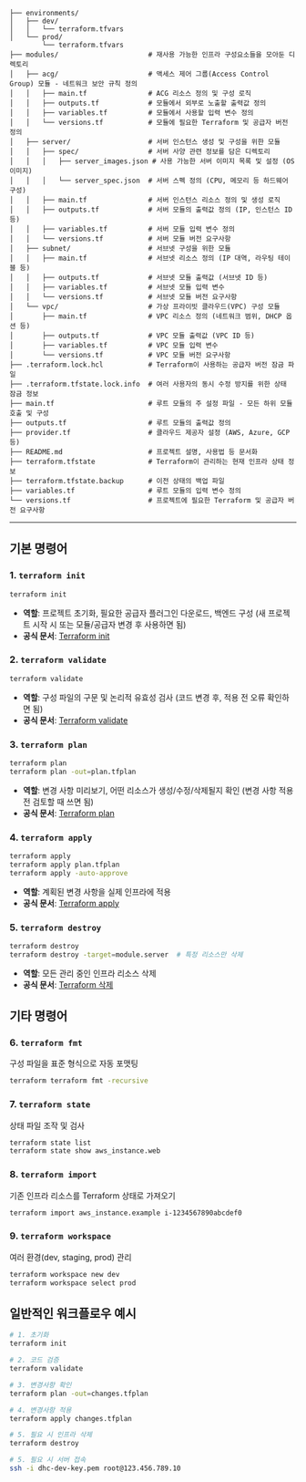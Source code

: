 ```text
├── environments/
│   ├── dev/
│   │   └── terraform.tfvars
│   └── prod/
        └── terraform.tfvars
├── modules/                      # 재사용 가능한 인프라 구성요소들을 모아둔 디렉토리
│   ├── acg/                      # 액세스 제어 그룹(Access Control Group) 모듈 - 네트워크 보안 규칙 정의
│   │   ├── main.tf               # ACG 리소스 정의 및 구성 로직
│   │   ├── outputs.tf            # 모듈에서 외부로 노출할 출력값 정의
│   │   ├── variables.tf          # 모듈에서 사용할 입력 변수 정의
│   │   └── versions.tf           # 모듈에 필요한 Terraform 및 공급자 버전 정의
│   ├── server/                   # 서버 인스턴스 생성 및 구성을 위한 모듈
│   │   ├── spec/                 # 서버 사양 관련 정보를 담은 디렉토리
│   │   │   ├── server_images.json # 사용 가능한 서버 이미지 목록 및 설정 (OS 이미지)
│   │   │   └── server_spec.json  # 서버 스펙 정의 (CPU, 메모리 등 하드웨어 구성)
│   │   ├── main.tf               # 서버 인스턴스 리소스 정의 및 생성 로직
│   │   ├── outputs.tf            # 서버 모듈의 출력값 정의 (IP, 인스턴스 ID 등)
│   │   ├── variables.tf          # 서버 모듈 입력 변수 정의
│   │   └── versions.tf           # 서버 모듈 버전 요구사항
│   ├── subnet/                   # 서브넷 구성을 위한 모듈
│   │   ├── main.tf               # 서브넷 리소스 정의 (IP 대역, 라우팅 테이블 등)
│   │   ├── outputs.tf            # 서브넷 모듈 출력값 (서브넷 ID 등)
│   │   ├── variables.tf          # 서브넷 모듈 입력 변수
│   │   └── versions.tf           # 서브넷 모듈 버전 요구사항
│   └── vpc/                      # 가상 프라이빗 클라우드(VPC) 구성 모듈
│       ├── main.tf               # VPC 리소스 정의 (네트워크 범위, DHCP 옵션 등)
│       ├── outputs.tf            # VPC 모듈 출력값 (VPC ID 등)
│       ├── variables.tf          # VPC 모듈 입력 변수
│       └── versions.tf           # VPC 모듈 버전 요구사항
├── .terraform.lock.hcl           # Terraform이 사용하는 공급자 버전 잠금 파일
├── .terraform.tfstate.lock.info  # 여러 사용자의 동시 수정 방지를 위한 상태 잠금 정보
├── main.tf                       # 루트 모듈의 주 설정 파일 - 모든 하위 모듈 호출 및 구성
├── outputs.tf                    # 루트 모듈의 출력값 정의
├── provider.tf                   # 클라우드 제공자 설정 (AWS, Azure, GCP 등)
├── README.md                     # 프로젝트 설명, 사용법 등 문서화
├── terraform.tfstate             # Terraform이 관리하는 현재 인프라 상태 정보
├── terraform.tfstate.backup      # 이전 상태의 백업 파일
├── variables.tf                  # 루트 모듈의 입력 변수 정의
└── versions.tf                   # 프로젝트에 필요한 Terraform 및 공급자 버전 요구사항
```

---

## 기본 명령어

### 1. `terraform init`

```bash
terraform init
```

- **역할**: 프로젝트 초기화, 필요한 공급자 플러그인 다운로드, 백엔드 구성 (새 프로젝트 시작 시 또는 모듈/공급자 변경 후 사용하면 됨)
- **공식 문서**: [Terraform init](https://developer.hashicorp.com/terraform/cli/commands/init)

### 2. `terraform validate`

```bash
terraform validate
```

- **역할**: 구성 파일의 구문 및 논리적 유효성 검사 (코드 변경 후, 적용 전 오류 확인하면 됨)
- **공식 문서**: [Terraform validate](https://developer.hashicorp.com/terraform/cli/commands/validate)

### 3. `terraform plan`

```bash
terraform plan
terraform plan -out=plan.tfplan
```

- **역할**: 변경 사항 미리보기, 어떤 리소스가 생성/수정/삭제될지 확인 (변경 사항 적용 전 검토할 때 쓰면 됨)
- **공식 문서**: [Terraform plan](https://developer.hashicorp.com/terraform/cli/commands/plan)

### 4. `terraform apply`

```bash
terraform apply
terraform apply plan.tfplan  
terraform apply -auto-approve
```

- **역할**: 계획된 변경 사항을 실제 인프라에 적용
- **공식 문서**: [Terraform apply](https://developer.hashicorp.com/terraform/cli/commands/apply)

### 5. `terraform destroy`

```bash
terraform destroy
terraform destroy -target=module.server  # 특정 리소스만 삭제
```

- **역할**: 모든 관리 중인 인프라 리소스 삭제
- **공식 문서**:  [Terraform 삭제](https://developer.hashicorp.com/terraform/cli/commands/destroy)

## 기타 명령어

### 6. `terraform fmt`

구성 파일을 표준 형식으로 자동 포맷팅

```bash
terraform terraform fmt -recursive
```

### 7. `terraform state`

상태 파일 조작 및 검사

```bash
terraform state list
terraform state show aws_instance.web
```

### 8. `terraform import`

기존 인프라 리소스를 Terraform 상태로 가져오기

```bash
terraform import aws_instance.example i-1234567890abcdef0
```

### 9. `terraform workspace`

여러 환경(dev, staging, prod) 관리

```bash
terraform workspace new dev
terraform workspace select prod
```

## 일반적인 워크플로우 예시

```bash
# 1. 초기화
terraform init

# 2. 코드 검증
terraform validate

# 3. 변경사항 확인
terraform plan -out=changes.tfplan

# 4. 변경사항 적용
terraform apply changes.tfplan

# 5. 필요 시 인프라 삭제
terraform destroy

# 5. 필요 시 서버 접속
ssh -i dhc-dev-key.pem root@123.456.789.10
```